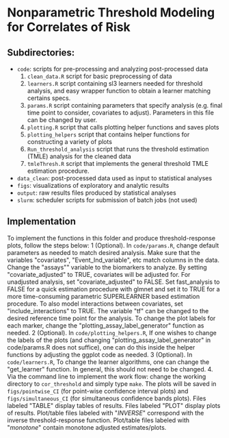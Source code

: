 # Nonparametric Threshold Modeling for Correlates of Risk

## Subdirectories:

* `code`: scripts for pre-processing and analyzing post-processed data
  1. `clean_data.R` script for basic preprocessing of data
  2. `learners.R` script containing sl3 learners needed for threshold analysis, and easy wrapper function to obtain a learner matching certains specs.
  3. `params.R` script containing parameters that specify analysis (e.g. final time point to consider, covariates to adjust). Parameters in this file can be changed by user.
  4. `plotting.R` script that calls plotting helper functions and saves plots
  5. `plotting_helpers` script that contains helper functions for constructing a variety of plots
  6. `Run_threshold_analysis` script that runs the threshold estimation (TMLE) analysis for the cleaned data
  7. `tmleThresh.R` script that implements the general threshold TMLE estimation procedure.
* `data_clean`: post-processed data used as input to statistical analyses
* `figs`: visualizations of exploratory and analytic results
* `output`: raw results files produced by statistical analyses
* `slurm`: scheduler scripts for submission of batch jobs (not used)



## Implementation

To implement the functions in this folder and produce threshold-response plots,
follow the steps below:
1 (Optional). In `code/params.R`, change default parameters as needed to match desired analysis. Make sure that the variables "covariates", "Event_Ind_variable", etc match columns in the data. Change the "assays"" variable to the biomarkers to analyze. By setting "covariate_adjusted" to TRUE, covariates will be adjusted for. For unadjusted analysis, set "covariate_adjusted" to FALSE. Set fast_analysis to FALSE for a quick estimation procedure with glmnet and set it to TRUE for a more time-consuming parametric SUPERLEARNER based estimation procedure. To also model interactions between covariates, set "include_interactions" to TRUE. The variable "tf" can be changed to the desired reference time point for the analysis. To change the plot labels for each marker, change the "plotting_assay_label_generator" function as needed.
 2 (Optional). In `code/plotting_helpers.R`, If one wishes to change the labels of the plots (and changing "plotting_assay_label_generator" in code/params.R does not suffice), one can do this inside the helper functions by adjusting the ggplot code as needed. 
 3 (Optional). In `code/learners.R`, To change the learner algorithms, one can change the "get_learner" function. In general, this should not need to be changed.
4. Via the command line to implement the work flow: change the working directory
    to `cor_threshold` and simply type `make`.
The plots will be saved in `figs/pointwise_CI` (for point-wise confidence interval plots) and `figs/simultaneous_CI` (for simultaneous confidence bands plots). Files labeled "TABLE" display tables of results. Files labeled "PLOT" display plots of results. Plot/table files labeled with "_INVERSE_" correspond with the inverse threshold-response function. Plot/table files labeled with "_monotone_" contain monotone adjusted estimates/plots.

